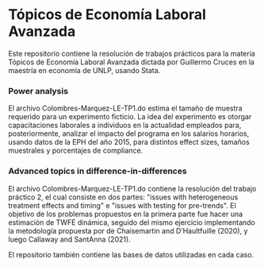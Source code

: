 # Tópicos de Economía Laboral Avanzada 

Este repositorio contiene la resolución de trabajos prácticos para la materia Tópicos de Economía Laboral Avanzada dictada por Guillermo Cruces en la maestría en economía de UNLP, usando Stata.

### Power analysis
El archivo Colombres-Marquez-LE-TP1.do estima el tamaño de muestra requerido para un experimento ficticio. La idea del experimento es otorgar capacitaciones laborales a individuos en la actualidad empleados para, posteriormente, analizar el impacto del programa en los salarios horarios, usando datos de la EPH del año 2015, para distintos effect sizes, tamaños muestrales y porcentajes de compliance.


### Advanced topics in difference-in-differences
El archivo Colombres-Marquez-LE-TP1.do contiene la resolución del trabajo práctico 2, el cual consiste en dos partes: "issues with heterogeneous treatment effects and timing" e "issues with testing for pre-trends". El objetivo de los problemas propuestos en la primera parte fue hacer una estimación de TWFE dinámica, seguido del mismo ejercicio implementando la metodología propuesta por de Chaisemartin and D’Haultfuille (2020), y luego Callaway and SantAnna (2021).

El repositorio también contiene las bases de datos utilizadas en cada caso.
